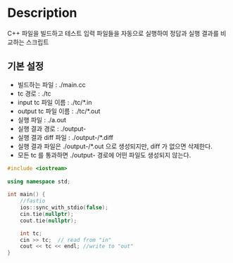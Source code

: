 # Description
C++ 파일을 빌드하고 테스트 입력 파일들을 자동으로 실행하여 정답과 실행 결과를 비교하는 스크립트

## 기본 설정
- 빌드하는 파일 : ./main.cc
- tc 경로 : ./tc
- input tc 파일 이름 : ./tc/*.in
- output tc 파일 이름 : ./tc/*.out
- 실행 파일 : ./a.out
- 실행 결과 경로 : ./output-<datetime>
- 실행 결과 diff 파일 : ./output-<datetime>/*.diff
- 실행 결과 파일은 ./output-<datetime>/*.out 으로 생성되지만, diff 가 없으면 삭제한다.
- 모든 tc 를 통과하면 ./output-<datetime> 경로에 어떤 파일도 생성되지 않는다.

```c++
#include <iostream>
 
using namespace std;
 
int main() {
    //fastio
    ios::sync_with_stdio(false);
    cin.tie(nullptr);
    cout.tie(nullptr);

    int tc;
    cin >> tc;  // read from "in"
    cout << tc << endl; //write to "out"
}
```